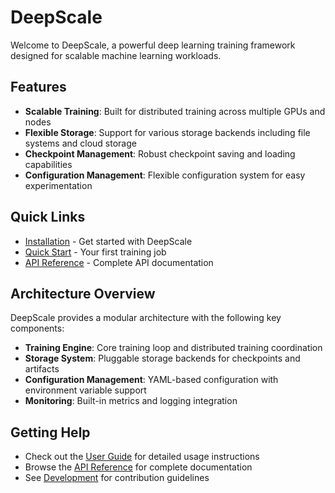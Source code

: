 # DeepScale

Welcome to DeepScale, a powerful deep learning training framework designed for scalable machine learning workloads.

## Features

- **Scalable Training**: Built for distributed training across multiple GPUs and nodes
- **Flexible Storage**: Support for various storage backends including file systems and cloud storage
- **Checkpoint Management**: Robust checkpoint saving and loading capabilities
- **Configuration Management**: Flexible configuration system for easy experimentation

## Quick Links

- [Installation](getting-started/installation.md) - Get started with DeepScale
- [Quick Start](getting-started/quickstart.md) - Your first training job
- [API Reference](reference/) - Complete API documentation

## Architecture Overview

DeepScale provides a modular architecture with the following key components:

- **Training Engine**: Core training loop and distributed training coordination
- **Storage System**: Pluggable storage backends for checkpoints and artifacts
- **Configuration Management**: YAML-based configuration with environment variable support
- **Monitoring**: Built-in metrics and logging integration

## Getting Help

- Check out the [User Guide](user-guide/configuration.md) for detailed usage instructions
- Browse the [API Reference](reference/) for complete documentation
- See [Development](development/contributing.md) for contribution guidelines